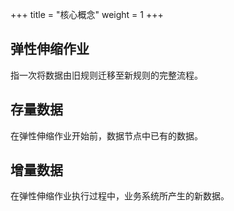 +++
title = "核心概念"
weight = 1
+++

## 弹性伸缩作业

指一次将数据由旧规则迁移至新规则的完整流程。

## 存量数据

在弹性伸缩作业开始前，数据节点中已有的数据。

## 增量数据

在弹性伸缩作业执行过程中，业务系统所产生的新数据。

